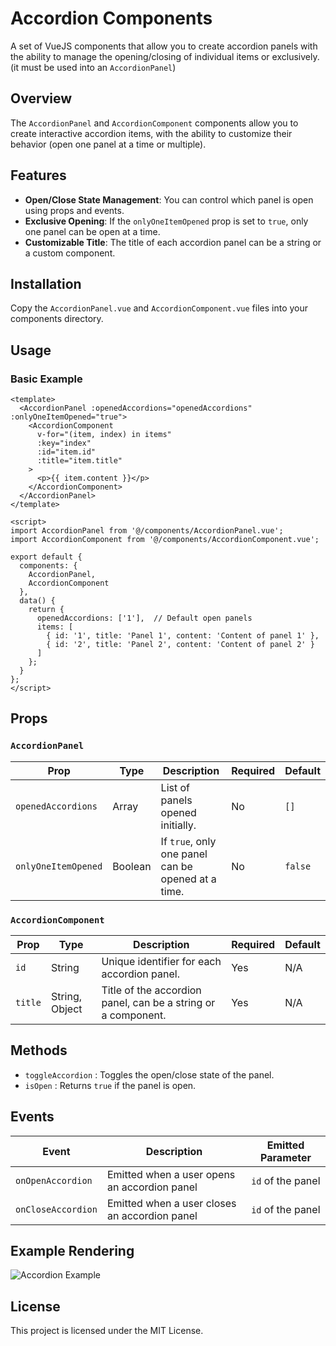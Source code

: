 
# Accordion Components

A set of VueJS components that allow you to create accordion panels with the ability to manage the opening/closing of individual items or exclusively. (it must be used into an `AccordionPanel`)

## Overview

The `AccordionPanel` and `AccordionComponent` components allow you to create interactive accordion items, with the ability to customize their behavior (open one panel at a time or multiple).

## Features

- **Open/Close State Management**: You can control which panel is open using props and events.
- **Exclusive Opening**: If the `onlyOneItemOpened` prop is set to `true`, only one panel can be open at a time.
- **Customizable Title**: The title of each accordion panel can be a string or a custom component.

## Installation

Copy the `AccordionPanel.vue` and `AccordionComponent.vue` files into your components directory.

## Usage

### Basic Example

```vue
<template>
  <AccordionPanel :openedAccordions="openedAccordions" :onlyOneItemOpened="true">
    <AccordionComponent
      v-for="(item, index) in items"
      :key="index"
      :id="item.id"
      :title="item.title"
    >
      <p>{{ item.content }}</p>
    </AccordionComponent>
  </AccordionPanel>
</template>

<script>
import AccordionPanel from '@/components/AccordionPanel.vue';
import AccordionComponent from '@/components/AccordionComponent.vue';

export default {
  components: {
    AccordionPanel,
    AccordionComponent
  },
  data() {
    return {
      openedAccordions: ['1'],  // Default open panels
      items: [
        { id: '1', title: 'Panel 1', content: 'Content of panel 1' },
        { id: '2', title: 'Panel 2', content: 'Content of panel 2' }
      ]
    };
  }
};
</script>
```

## Props

### `AccordionPanel`

| Prop                | Type    | Description                                                        | Required | Default |
|---------------------|---------|--------------------------------------------------------------------|----------|---------|
| `openedAccordions`   | Array   | List of panels opened initially.                                   | No       | `[]`    |
| `onlyOneItemOpened`  | Boolean | If `true`, only one panel can be opened at a time.                 | No       | `false` |

### `AccordionComponent`

| Prop        | Type             | Description                                                  | Required | Default |
|-------------|------------------|--------------------------------------------------------------|----------|---------|
| `id`        | String           | Unique identifier for each accordion panel.                 | Yes      | N/A     |
| `title`     | String, Object   | Title of the accordion panel, can be a string or a component. | Yes      | N/A     |

## Methods

- `toggleAccordion` : Toggles the open/close state of the panel.
- `isOpen` : Returns `true` if the panel is open.

## Events

| Event               | Description                                                | Emitted Parameter |
|---------------------|------------------------------------------------------------|--------------------|
| `onOpenAccordion`   | Emitted when a user opens an accordion panel                | `id` of the panel  |
| `onCloseAccordion`  | Emitted when a user closes an accordion panel               | `id` of the panel  |



## Example Rendering

![Accordion Example](./accordion-example.png) <!-- Replace this link with a valid path to your image -->

## License

This project is licensed under the MIT License.
